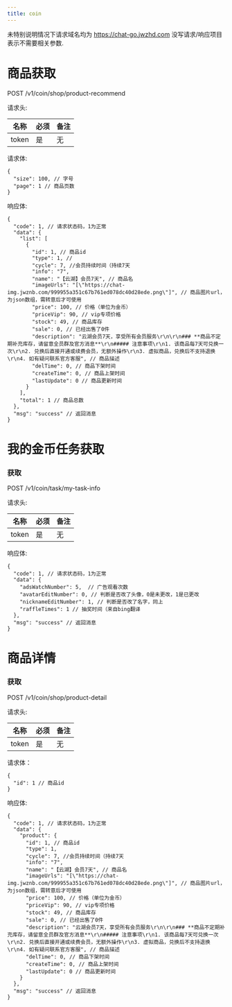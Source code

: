 ```yaml
---
title: coin
---
```


未特别说明情况下请求域名均为 https://chat-go.jwzhd.com
没写请求/响应项目表示不需要相关参数.  

# 商品获取

POST /v1/coin/shop/product-recommend

请求头:  

|名称|必须|备注|
|-----|-----|-----|
|token|是|无|

请求体:  
```JSONC
{
  "size": 100, // 字号
  "page": 1 // 商品页数
}
```

响应体:  
```JSONC
{
  "code": 1, // 请求状态码，1为正常
  "data": {
    "list": [
      {
        "id": 1, // 商品id
        "type": 1, // 
        "cycle": 7, //会员持续时间（持续7天
        "info": "7", 
        "name": "【云湖】会员7天", // 商品名
        "imageUrls": "[\"https://chat-img.jwznb.com/999955a351c67b761ed078dc40d28ede.png\"]", // 商品图片url，为json数组，需转意后才可使用
        "price": 100, // 价格（单位为金币）
        "priceVip": 90, // vip专项价格
        "stock": 49, // 商品库存
        "sale": 0, // 已经出售了0件
        "description": "云湖会员7天，享受所有会员服务\r\n\r\n### **商品不定期补充库存，请留意全员群及官方消息**\r\n##### 注意事项\r\n1. 该商品每7天可兑换一次\r\n2. 兑换后直接开通或续费会员，无额外操作\r\n3. 虚拟商品，兑换后不支持退换\r\n4. 如有疑问联系官方客服", // 商品描述
        "delTime": 0, // 商品下架时间
        "createTime": 0, // 商品上架时间
        "lastUpdate": 0 // 商品更新时间
      }
    ],
    "total": 1 // 商品总数
  },
  "msg": "success" // 返回消息
}
```

# 我的金币任务获取

### 获取
POST /v1/coin/task/my-task-info

请求头:  

|名称|必须|备注|
|-----|-----|-----|
|token|是|无|

响应体:
```JSONC
{
  "code": 1, // 请求状态码，1为正常
  "data": {
    "adsWatchNumber": 5,  // 广告观看次数
    "avatarEditNumber": 0, // 判断是否改了头像，0是未更改，1是已更改
    "nicknameEditNumber": 1, // 判断是否改了名字，同上
    "raffleTimes": 1 // 抽奖时间（来自bing翻译
  },
  "msg": "success" // 返回消息
}
```

# 商品详情

### 获取
POST /v1/coin/shop/product-detail

请求头:  

|名称|必须|备注|
|-----|-----|-----|
|token|是|无|

请求体：
```JSONC
{
  "id": 1 // 商品id
}
```

响应体:
```JSONC
{
  "code": 1, // 请求状态码，1为正常
  "data": {
    "product": {
      "id": 1, // 商品id
      "type": 1,
      "cycle": 7, //会员持续时间（持续7天
      "info": "7",
      "name": "【云湖】会员7天", // 商品名
      "imageUrls": "[\"https://chat-img.jwznb.com/999955a351c67b761ed078dc40d28ede.png\"]", // 商品图片url，为json数组，需转意后才可使用
      "price": 100, // 价格（单位为金币）
      "priceVip": 90, // vip专项价格
      "stock": 49, // 商品库存
      "sale": 0, // 已经出售了0件
      "description": "云湖会员7天，享受所有会员服务\r\n\r\n### **商品不定期补充库存，请留意全员群及官方消息**\r\n##### 注意事项\r\n1. 该商品每7天可兑换一次\r\n2. 兑换后直接开通或续费会员，无额外操作\r\n3. 虚拟商品，兑换后不支持退换\r\n4. 如有疑问联系官方客服", // 商品描述
      "delTime": 0, // 商品下架时间
      "createTime": 0, // 商品上架时间
      "lastUpdate": 0 // 商品更新时间
    }
  },
  "msg": "success" // 返回消息
}
```
